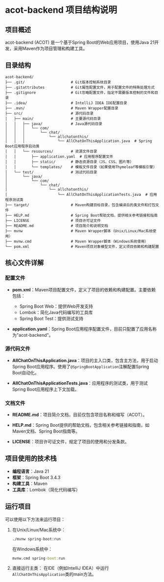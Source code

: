# acot-backend 项目结构说明

## 项目概述

acot-backend (ACOT) 是一个基于Spring Boot的Web应用项目，使用Java 21开发，采用Maven作为项目管理和构建工具。

## 目录结构

```
acot-backend/
├── .git/                     # Git版本控制系统目录
├── .gitattributes            # Git属性配置文件，用于配置文件的特殊处理方式
├── .gitignore                # Git忽略配置文件，指定不需要版本控制的文件和目录
├── .idea/                    # IntelliJ IDEA IDE配置目录
├── .mvn/                     # Maven Wrapper配置目录
├── src/                      # 源代码目录
│   ├── main/                 # 主要源代码目录
│   │   ├── java/             # Java源代码目录
│   │   │   └── com/
│   │   │       └── chat/
│   │   │           └── allchatonthis/
│   │   │               └── AllChatOnThisApplication.java  # Spring Boot应用程序启动类
│   │   └── resources/        # 资源文件目录
│   │       ├── application.yaml  # 应用程序配置文件
│   │       ├── static/       # 静态资源目录（JS、CSS、图片等）
│   │       └── templates/    # 模板文件目录（如果使用Thymeleaf等模板引擎）
│   └── test/                 # 测试代码目录
│       └── java/
│           └── com/
│               └── chat/
│                   └── allchatonthis/
│                       └── AllChatOnThisApplicationTests.java  # 应用程序测试类
├── target/                   # Maven构建目标目录，包含编译后的类文件和打包文件
├── HELP.md                   # Spring Boot帮助文档，提供相关参考链接和指南
├── LICENSE                   # 项目许可证文件
├── README.md                 # 项目简介和说明文档
├── mvnw                      # Maven Wrapper脚本（Unix/Linux/Mac系统使用）
├── mvnw.cmd                  # Maven Wrapper脚本（Windows系统使用）
└── pom.xml                   # Maven项目对象模型文件，定义项目依赖和构建配置
```

## 核心文件详解

### 配置文件

- **pom.xml**：Maven项目配置文件，定义了项目的依赖和构建配置。主要依赖包括：
  - Spring Boot Web：提供Web开发支持
  - Lombok：简化Java代码编写的工具库
  - Spring Boot Test：提供测试支持
  
- **application.yaml**：Spring Boot应用程序配置文件，目前只配置了应用名称为"acot-backend"。

### 源代码文件

- **AllChatOnThisApplication.java**：项目的主入口类，包含主方法，用于启动Spring Boot应用程序。使用了`@SpringBootApplication`注解配置Spring Boot自动化。

- **AllChatOnThisApplicationTests.java**：应用程序的测试类，用于测试Spring Boot应用程序上下文加载。

### 文档文件

- **README.md**：项目简介文档，目前仅包含项目名称和缩写（ACOT）。

- **HELP.md**：Spring Boot提供的帮助文档，包含相关参考链接和指南，如Maven文档、Spring Boot指南等。

- **LICENSE**：项目许可证文件，规定了项目的使用和分发条款。

## 项目使用的技术栈

- **编程语言**：Java 21
- **框架**：Spring Boot 3.4.3
- **构建工具**：Maven
- **工具库**：Lombok（简化代码编写）

## 运行项目

可以使用以下方法来运行项目：

1. 在Unix/Linux/Mac系统中：
   
   ```bash
   ./mvnw spring-boot:run
   ```
   在Windows系统中：
   ```cmd
   mvnw.cmd spring-boot:run
   ```
   
2. 直接运行主类：
   在IDE（例如IntelliJ IDEA）中运行`AllChatOnThisApplication`类的main方法。

